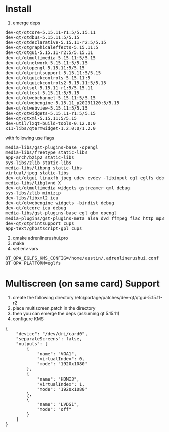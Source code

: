 # Install

1. emerge deps
<pre>
dev-qt/qtcore-5.15.11-r1:5/5.15.11                                                                                                                 
dev-qt/qtdbus-5.15.11:5/5.15
dev-qt/qtdeclarative-5.15.11-r2:5/5.15
dev-qt/qtgraphicaleffects-5.15.11:5
dev-qt/qtgui-5.15.11-r2:5/5.15.11
dev-qt/qtmultimedia-5.15.11:5/5.15
dev-qt/qtnetwork-5.15.11:5/5.15
dev-qt/qtopengl-5.15.11:5/5.15
dev-qt/qtprintsupport-5.15.11:5/5.15
dev-qt/qtquickcontrols-5.15.11:5
dev-qt/qtquickcontrols2-5.15.11:5/5.15
dev-qt/qtsql-5.15.11-r1:5/5.15.11
dev-qt/qttest-5.15.11:5/5.15
dev-qt/qtwebchannel-5.15.11:5/5.15
dev-qt/qtwebengine-5.15.11_p20231120:5/5.15
dev-qt/qtwebview-5.15.11:5/5.15
dev-qt/qtwidgets-5.15.11-r1:5/5.15
dev-qt/qtxml-5.15.11:5/5.15
dev-util/lxqt-build-tools-0.12.0:0
x11-libs/qtermwidget-1.2.0:0/1.2.0
</pre>
with following use flags
<pre>
media-libs/gst-plugins-base -opengl
media-libs/freetype static-libs
app-arch/bzip2 static-libs
sys-libs/zlib static-libs
media-libs/libpng static-libs
virtual/jpeg static-libs
dev-qt/qtgui linuxfb jpeg udev evdev -libinput egl eglfs debug
media-libs/libglvnd X
dev-qt/qtmultimedia widgets gstreamer qml debug
sys-libs/zlib minizip
dev-libs/libxml2 icu
dev-qt/qtwebengine widgets -bindist debug
dev-qt/qtcore icu debug
media-libs/gst-plugins-base egl gbm opengl
media-plugins/gst-plugins-meta alsa dvd ffmpeg flac http mp3 mpeg ogg vorbis
dev-qt/qtprintsupport cups
app-text/ghostscript-gpl cups
</pre>
2. qmake adrenlinerushui.pro
3. make
4. set env vars
<pre>
QT_QPA_EGLFS_KMS_CONFIG=/home/austin/.adrenlinerushui.conf
QT_QPA_PLATFORM=eglfs
</pre>

# Multiscreen (on same card) Support

1. create the following directory /etc/portage/patches/dev-qt/qtgui-5.15.11-r2
2. place multiscreen.patch in the directory
3. then you can emerge the deps (assuming qt 5.15.11)
4. configure KMS
<pre>
{
    "device": "/dev/dri/card0",
    "separateScreens": false,
    "outputs": [
        {
            "name": "VGA1",
            "virtualIndex": 0,
            "mode": "1920x1080"
        },
        {
            "name": "HDMI3",
            "virtualIndex": 1,
            "mode": "1920x1080"
        },
        {
            "name": "LVDS1",
            "mode": "off"
        }
    ]
}
</pre>
